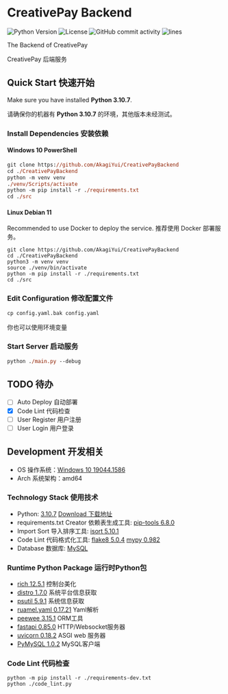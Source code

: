 # CreativePay Backend

![Python Version](https://img.shields.io/badge/python-3.10.7-blue)
![License](https://img.shields.io/github/license/AkagiYui/CreativePayBackend)
![GitHub commit activity](https://img.shields.io/github/commit-activity/m/AkagiYui/CreativePayBackend)
![lines](https://img.shields.io/tokei/lines/github/AkagiYui/CreativePayBackend)

The Backend of CreativePay

CreativePay 后端服务

## Quick Start 快速开始

Make sure you have installed **Python 3.10.7**.

请确保你的机器有 **Python 3.10.7** 的环境，其他版本未经测试。

### Install Dependencies 安装依赖

#### Windows 10 PowerShell

```ps
git clone https://github.com/AkagiYui/CreativePayBackend
cd ./CreativePayBackend
python -m venv venv
./venv/Scripts/activate
python -m pip install -r ./requirements.txt
cd ./src
```

#### Linux Debian 11

Recommended to use Docker to deploy the service. 推荐使用 Docker 部署服务。

```shell
git clone https://github.com/AkagiYui/CreativePayBackend
cd ./CreativePayBackend
python3 -m venv venv
source ./venv/bin/activate
python -m pip install -r ./requirements.txt
cd ./src
```

### Edit Configuration 修改配置文件

```ps
cp config.yaml.bak config.yaml
```

你也可以使用环境变量

### Start Server 启动服务

```ps
python ./main.py --debug
```

## TODO 待办

- [ ] Auto Deploy 自动部署
- [x] Code Lint 代码检查
- [ ] User Register 用户注册
- [ ] User Login 用户登录

## Development 开发相关

- OS 操作系统：[Windows 10 19044.1586](https://www.microsoft.com/zh-cn/windows)
- Arch 系统架构：amd64

### Technology Stack 使用技术

- Python: [3.10.7](https://www.python.org/) [Download 下载地址](https://www.python.org/downloads/release/python-3107/)
- requirements.txt Creator 依赖表生成工具: [pip-tools 6.8.0](https://github.com/jazzband/pip-tools/)
- Import Sort 导入排序工具: [isort 5.10.1](https://pycqa.github.io/isort/)
- Code Lint 代码格式化工具: [flake8 5.0.4](https://flake8.readthedocs.io/en/latest/) [mypy 0.982](https://mypy.readthedocs.io/en/latest/)
- Database 数据库: [MySQL](https://www.mysql.com/)

### Runtime Python Package 运行时Python包  

- [rich 12.5.1](https://github.com/Textualize/rich/blob/master/README.cn.md) 控制台美化
- [distro 1.7.0](https://github.com/python-distro/distro) 系统平台信息获取
- [psutil 5.9.1](https://github.com/giampaolo/psutil) 系统信息获取
- [ruamel.yaml 0.17.21](https://yaml.readthedocs.io/en/latest/) Yaml解析
- [peewee 3.15.1](https://github.com/coleifer/peewee/) ORM工具
- [fastapi 0.85.0](https://fastapi.tiangolo.com/zh/) HTTP/Websocket服务器
- [uvicorn 0.18.2](https://www.uvicorn.org/) ASGI web 服务器
- [PyMySQL 1.0.2](https://pymysql.readthedocs.io/) MySQL客户端

### Code Lint 代码检查

```shell
python -m pip install -r ./requirements-dev.txt
python ./code_lint.py
```
